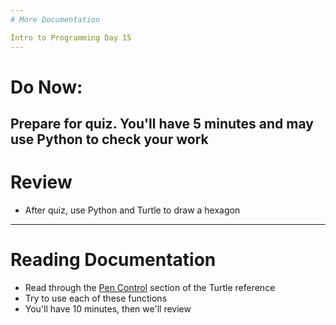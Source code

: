 ```yaml
---
# More Documentation

Intro to Programming Day 15
---
```

# Do Now:

Prepare for quiz. You'll have 5 minutes and may use Python to check your work
---
# Review

* After quiz, use Python and Turtle to draw a hexagon
---
# Reading Documentation

* Read through the [Pen Control](https://docs.python.org/3/library/turtle.html#pen-control) section of the Turtle reference
* Try to use each of these functions
* You'll have 10 minutes, then we'll review

